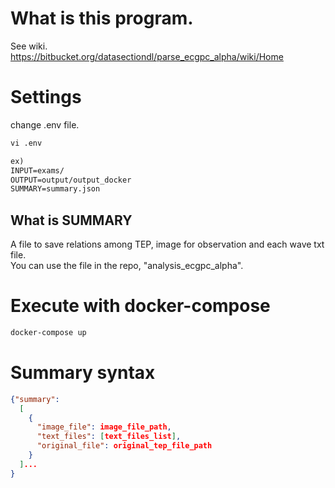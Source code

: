 # What is this program.
See wiki.  
https://bitbucket.org/datasectiondl/parse_ecgpc_alpha/wiki/Home


# Settings
change .env file.

```txt
vi .env

ex)
INPUT=exams/
OUTPUT=output/output_docker
SUMMARY=summary.json
```


## What is SUMMARY

A file to save relations among TEP, image for observation and each wave txt file.  
You can use the file in the repo, "analysis_ecgpc_alpha".


# Execute with docker-compose

```bash
docker-compose up
```


# Summary syntax
```json
{"summary": 
  [
    {
	  "image_file": image_file_path,
	  "text_files": [text_files_list],
	  "original_file": original_tep_file_path
	}
  ]...
}
```